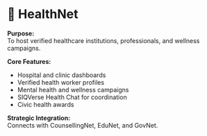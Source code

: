 # 🏥 HealthNet

**Purpose:**  
To host verified healthcare institutions, professionals, and wellness campaigns.

**Core Features:**
- Hospital and clinic dashboards
- Verified health worker profiles
- Mental health and wellness campaigns
- SIQVerse Health Chat for coordination
- Civic health awards

**Strategic Integration:**  
Connects with CounsellingNet, EduNet, and GovNet.
